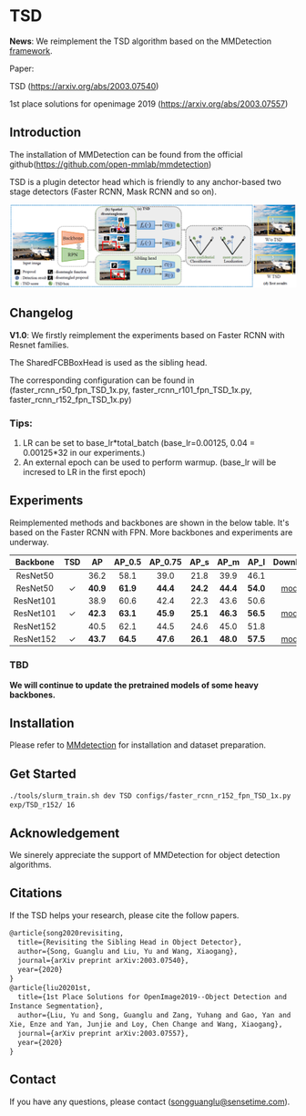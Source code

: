 # TSD

**News**: We reimplement the TSD algorithm based on the MMDetection [framework](https://github.com/open-mmlab/mmdetection).

Paper: 

  TSD (https://arxiv.org/abs/2003.07540)

  1st place solutions for openimage 2019 (https://arxiv.org/abs/2003.07557)

## Introduction

The installation of MMDetection can be found from the official github(https://github.com/open-mmlab/mmdetection)

TSD is a plugin detector head which is friendly to any anchor-based two stage detectors (Faster RCNN, Mask RCNN and so on).

![Overview](demo/TSD.png)

## Changelog

**V1.0**: 
We firstly reimplement the experiments based on Faster RCNN with Resnet families.

The SharedFCBBoxHead is used as the sibling head.

The corresponding configuration can be found in (faster_rcnn_r50_fpn_TSD_1x.py, faster_rcnn_r101_fpn_TSD_1x.py, faster_rcnn_r152_fpn_TSD_1x.py)

### Tips:

1. LR can be set to base_lr\*total_batch (base_lr=0.00125, 0.04 = 0.00125\*32 in our experiments.)
2. An external epoch can be used to perform warmup. (base_lr will be incresed to LR in the first epoch)

## Experiments

Reimplemented methods and backbones are shown in the below table. It's based on the Faster RCNN with FPN.
More backbones and experiments are underway.

| Backbone           | TSD   | AP             | AP_0.5  | AP_0.75  | AP_s    | AP_m      | AP_l     | Download |
|:--------------------:|:-----:|:--------------:|:-------:|:--------:|:-------:|:---------:|:--------:|:--------:|
| ResNet50           |       | 36.2           | 58.1    | 39.0     | 21.8    | 39.9      |46.1      |  |
| ResNet50           | ✓     | **40.9**      | **61.9** | **44.4** |**24.2**  |**44.4**  |**54.0**   |[model](https://drive.google.com/file/d/1G0ngN4Ro5PpcB7S__09Cz3EkAfsWWPy_/view?usp=sharing) |
| ResNet101          |       | 38.9           | 60.6    | 42.4     | 22.3    | 43.6      |50.6      |  |
| ResNet101          | ✓     | **42.3**      | **63.1**| **45.9**  | **25.1**|**46.3**  |**56.5**    |[model](https://drive.google.com/open?id=1FghatPmrWx8QPeZaOn-dODJP3nqu9Jdj) |
| ResNet152          |       |  40.5        |62.1      |44.5     | 24.6     |45.0       | 51.8      | |
| ResNet152          | ✓     | **43.7**     |**64.5**  |**47.6** |**26.1**  |**48.0**   |**57.5**   |[model](https://drive.google.com/open?id=1OQTkZIzNZ323BBxsxwMbl6YDYAgAfvb0)|

### TBD

**We will continue to update the pretrained models of some heavy backbones.**

## Installation

Please refer to [MMdetection](docs/INSTALL.md) for installation and dataset preparation.


## Get Started
```shell
./tools/slurm_train.sh dev TSD configs/faster_rcnn_r152_fpn_TSD_1x.py exp/TSD_r152/ 16
```

## Acknowledgement

We sinerely appreciate the support of MMDetection for object detection algorithms.

## Citations

If the TSD helps your research, please cite the follow papers.

```
@article{song2020revisiting,
  title={Revisiting the Sibling Head in Object Detector},
  author={Song, Guanglu and Liu, Yu and Wang, Xiaogang},
  journal={arXiv preprint arXiv:2003.07540},
  year={2020}
}
@article{liu20201st,
  title={1st Place Solutions for OpenImage2019--Object Detection and Instance Segmentation},
  author={Liu, Yu and Song, Guanglu and Zang, Yuhang and Gao, Yan and Xie, Enze and Yan, Junjie and Loy, Chen Change and Wang, Xiaogang},
  journal={arXiv preprint arXiv:2003.07557},
  year={2020}
}
```


## Contact

If you have any questions, please contact (songguanglu@sensetime.com).
